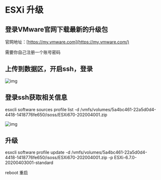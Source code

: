 # ESXi 升级

## 登录VMware官网下载最新的升级包

官网地址：[https://my.vmware.com](https://my.vmware.com/)

需要你自己注册一个账号密码

## 上传到数据区，开启ssh，登录

![img](C:\Users\tham\AppData\Local\Temp\企业微信截图_15877064428763.png)

## 登录ssh获取相关信息  

esxcli software sources profile list -d /vmfs/volumes/5a4bc461-22a5d0d4-4418-1418776fe650/isoss/ESXi670-202004001.zip  

![img](C:\Users\tham\AppData\Local\Temp\企业微信截图_15877065797369.png)

## 升级

esxcli software profile update -d /vmfs/volumes/5a4bc461-22a5d0d4-4418-1418776fe650/isoss/ESXi670-202004001.zip -p ESXi-6.7.0-20200403001-standard



reboot 重启
